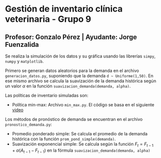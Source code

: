 # Gestión de inventario clínica veterinaria - Grupo 9
## Profesor: Gonzalo Pérez | Ayudante: Jorge Fuenzalida
Se realiza la simulación de los datos y su gráfica usando las librerías ```simpy```, ```numpy``` y ```matplotlib```.

Primero se generan datos aleatorios para la demanda en el archivo `generacion_datos.py`, suponiendo que la demanda `d ~ Uniforme(1,50)`. En ese mismo archivo se calcula la suavización de la demanda histórica según un valor $\alpha$ en la función `suavizacion_demanda(demanda, alpha)`.

Las políticas de inventario simuladas son:
* Política min-max: Archivo `min_max.py`. El código se basa en el siguiente [video](https://www.youtube.com/watch?v=Kmu9DNQamLw&ab_channel=PaulGrogan)

Los métodos de pronóstico de demanda se encuentran en el archivo `pronostico_demanda.py`:
* Promedio ponderado simple: Se calcula el promedio de la demanda histórica con la función `prom_pond_simple(demanda)`.
* Suavización exponencial simple: Se calcula según la función $F_t = F_{t-1} + \alpha(A_{t-1}-F_{t-1})$ en la fórmula `suavizacion_demanda(demanda, alpha)`
